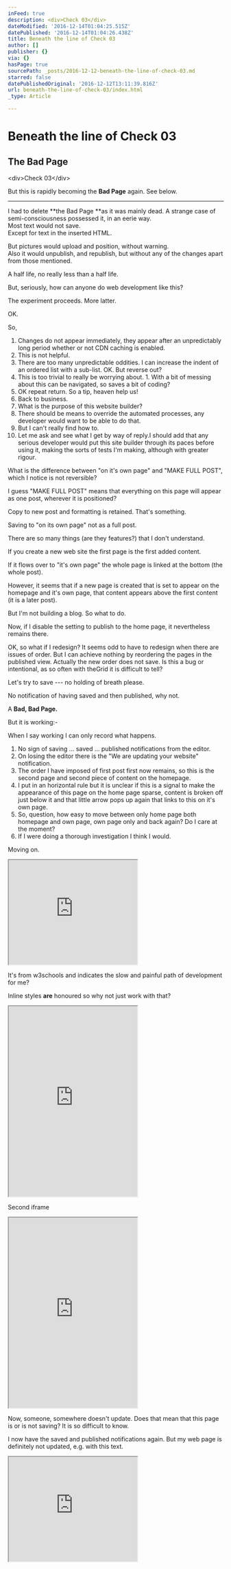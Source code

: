 ```yaml
---
inFeed: true
description: <div>Check 03</div>
dateModified: '2016-12-14T01:04:25.515Z'
datePublished: '2016-12-14T01:04:26.438Z'
title: Beneath the line of Check 03
author: []
publisher: {}
via: {}
hasPage: true
sourcePath: _posts/2016-12-12-beneath-the-line-of-check-03.md
starred: false
datePublishedOriginal: '2016-12-12T13:11:39.816Z'
url: beneath-the-line-of-check-03/index.html
_type: Article

---
```

# **Beneath the line of Check 03**

## **The Bad Page**

<div\>Check 03</div\>

But this is rapidly becoming the **Bad Page** again. See below.

---

I had to delete **the Bad Page **as it was mainly dead. A strange case of semi-consciousness possessed it, in an eerie way.  
Most text would not save.  
Except for text in the inserted HTML.

But pictures would upload and position, without warning.  
Also it would unpublish, and republish, but without any of the changes apart from those mentioned.

A half life, no really less than a half life.

But, seriously, how can anyone do web development like this?

The experiment proceeds. More latter.

OK.

So,

1. Changes do not appear immediately, they appear after an unpredictably long period whether or not CDN caching is enabled.
  1. This is not helpful.
  2. There are too many unpredictable oddities. I can increase the indent of an ordered list with a sub-list. OK. But reverse out?
  3. This is too trivial to really be worrying about.
    1. With a bit of messing about this can be navigated, so saves a bit of coding?
2. OK repeat return. So a tip, heaven help us!
3. Back to business.
  1. What is the purpose of this website builder?
  2. There should be means to override the automated processes, any developer would want to be able to do that.
  3. But I can't really find how to.
4. Let me ask and see what I get by way of reply.I should add that any serious developer would put this site builder through its paces before using it, making the sorts of tests I'm making, although with greater rigour.

What is the difference between "on it's own page" and "MAKE FULL POST", which I notice is not reversible?

I guess "MAKE FULL POST" means that everything on this page will appear as one post, wherever it is positioned?

Copy to new post and formatting is retained. That's something.

Saving to "on its own page" not as a full post.

There are so many things (are they features?) that I don't understand.

If you create a new web site the first page is the first added content.

If it flows over to "it's own page" the whole page is linked at the bottom (the whole post).

However, it seems that if a new page is created that is set to appear on the homepage and it's own page, that content appears above the first content (it is a later post).

But I'm not building a blog. So what to do.

Now, if I disable the setting to publish to the home page, it nevertheless remains there.

OK, so what if I redesign? It seems odd to have to redesign when there are issues of order. But I can achieve nothing by reordering the pages in the published view. Actually the new order does not save. Is this a bug or intentional, as so often with theGrid it is difficult to tell?

Let's try to save --- no holding of breath please.

No notification of having saved and then published, why not.

A **Bad, Bad Page.**

But it is working:-

When I say working I can only record what happens.

1. No sign of saving ... saved ... published notifications from the editor.
2. On losing the editor there is the "We are updating your website" notification.
3. The order I have imposed of first post first now remains, so this is the second page and second piece of content on the homepage.
4. I put in an horizontal rule but it is unclear if this is a signal to make the appearance of this page on the home page sparse, content is broken off just below it and that little arrow pops up again that links to this on it's own page.
5. So, question, how easy to move between only home page both homepage and own page, own page only and back again? Do I care at the moment?
  1. If I were doing a thorough investigation I think I would.

Moving on.

<iframe src="https://the-grid.github.io/ed-userhtml/?g=eJw1j8FSwzAMRO_9ip2eoYFya0xuHBi48gFObGINiuSxlZb-PQ6F287qzb6RC3RGtSvH5_3op6-56CrhflLWchq5Nf0tXxJZ7LMPgWQ-HR_yd78fdoBLx-FdJai4rsWtyX8FqMJSxOQzmWdMZFfoJ15kZi_hgFf7Rxathqx5ZV3rDST5vXxI8wa8NWvQ5Q4XsgSPJVrRrNyGBb5Evw3rORY8PmEhZtr8kvy4EVYPrsvDznXt3eEHs2lU1A" height="244" style=""></iframe>

It's from w3schools and indicates the slow and painful path of development for me?

Inline styles **are** honoured so why not just work with that?

<iframe src="https://the-grid.github.io/ed-userhtml/?g=eJydUk1v1DAQvedXTMMhu0KxxbVNcgHEhY8DR8TBiWcTF8cTbGfLCvHfGe9mm20rqNSbkzfvw29cabMHo-u8IxeVcejzppL8s4Esq0LnzRSbDGA3uy4acjAopy1-JKU3uIXfDAEwN5BFYanfFAlCDWacyMdrKOA1oIjK9xjF4HG3vTlypARl0ccN5G8EHy30RFrkcMT_PLV87z35f3geMbDsbFz_rPXZ9zQHjiKEeUpnvAhQyfPts6pVASEp1PkQ4xSupZzIHnoTBfledsRKDl0MMm-guipLCGqPAeJh4kBXUJapw6VOCL6r8ztsV9ptkA--S2siitE4cRvSPtYk1rgf4NHWS_r8Uaw4mFDOwQvONsytMMS_sPdGl10I0jiNv8QQR5tDRi41xtyLle7ZfpsDx0iVnrGl-xMomwcvA2CvuPuUqwZN3TzylPg5oz98RYtdZGaR4G-Xsb8XyzISOb09JjE_zYnTyE12ficfvGrh3ZdPsPM0wnqFIqx-91poWWYRfJzi1YDWUnI-jt-TW9IHoaYJnX47GMs1WNFZ7uAzadxEP-N2Sfs_dXHn1fRy8XXLfwEfMS2A" height="444" style=""></iframe>

Second iframe

<iframe src="https://the-grid.github.io/ed-userhtml/?g=eJyVUj1v2zAQ3f0rLuogG4VIoGNie2mLLv0YOhYdKPIsMaV4LEk5NYr-9x5tKXYStEE2Su_eB98R1klHG_J2AbAbvc6WPPTKG4cfSZklruA3QwCafCKHwlG3rAuEBuwQKOZrqOE1oMgqdphFH3G3ujlypATlMOYlVG8EHx10REZUcMT_PLV8HyPFf3geMXDsbH33rPXse5oDTxnSGMoZLwKs5Xz7xbpVCaEobKo-55CupQzkDp3NgmInNbGSR5-TrLawvmoaSGqPCfIhcKAraJrS4VQnpKg31R22Z9ptkg--G2czisF6cZuq7WUSZ_0PiOg2U_rqUazc29SMKQrO1o-tsMS_sIvWNDol2aXUWG_wl-jz4CpYkC-tMf9irXuOsKqAo5RaZ2zq_wTKkuX8OgD2ivsv2TZgSI8DT4mfI8bDV3SoMzPrAn-7jP69nhZSyLzPzCTmlzlxGrlZzG_lQ1QtvPvyCXaRBnh4jTqdPef5IomO1Sbdx2Fe9egclQAz416iJXMQKgT05m1vHRfihHbcxmcyuMxxxNWU-78O4i6qcG_wcvnz1v8CnNkoww" height="444" style=""></iframe>

Now, someone, somewhere doesn't update. Does that mean that this page is or is not saving? It is so difficult to know.

I now have the saved and published notifications again. But my web page is definitely not updated, e.g. with this text.

<iframe src="https://the-grid.github.io/ed-userhtml/?g=eJwlzDEOgCAMBdCrGHZgN8hdFLBtImr6S-LxNXF9w0uy69rbBC2LY7Mbc4zGAj-ggcR4bEGujxqpVF-ASICXs7YnsPXD5fQf-QUqJxu3" height="244" style=""></iframe>